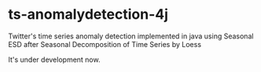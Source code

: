 # ts-anomalydetection-4j
Twitter's time series anomaly detection implemented in java using Seasonal ESD after Seasonal Decomposition of Time Series by Loess

It's under development now. 
